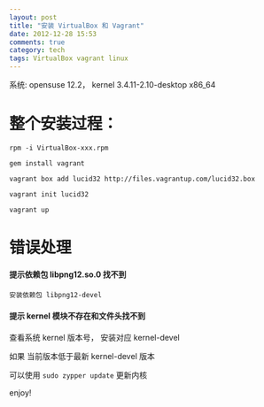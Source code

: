 ```yaml
---
layout: post
title: "安装 VirtualBox 和 Vagrant"
date: 2012-12-28 15:53
comments: true
category: tech
tags: VirtualBox vagrant linux
---
```


系统: opensuse 12.2， kernel 3.4.11-2.10-desktop x86_64

# 整个安装过程： #

<!--more-->

    rpm -i VirtualBox-xxx.rpm

    gem install vagrant

    vagrant box add lucid32 http://files.vagrantup.com/lucid32.box

    vagrant init lucid32

    vagrant up

# 错误处理 #

#### 提示依赖包 libpng12.so.0 找不到

    安装依赖包 libpng12-devel

#### 提示 kernel 模块不存在和文件头找不到

查看系统 kernel 版本号， 安装对应 kernel-devel

如果 当前版本低于最新 kernel-devel 版本

可以使用 `sudo zypper update` 更新内核

enjoy!


